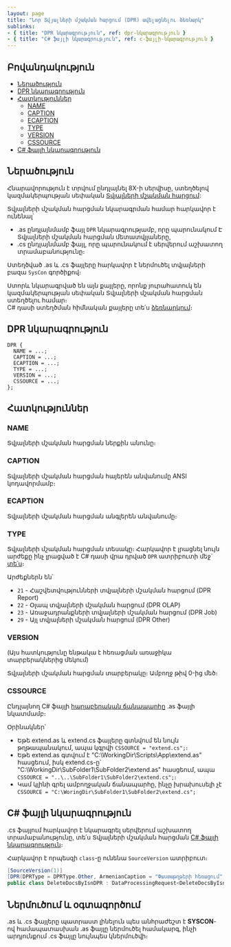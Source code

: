 ```yaml
---
layout: page
title: "Նոր Տվյալների մշակման հարցում (DPR) ավելացնելու ձեռնարկ"
sublinks:
- { title: "DPR նկարագրություն", ref: dpr-նկարագրություն }
- { title: "C# ֆայլի նկարագրություն", ref: c-ֆայլի-նկարագրություն }
---
```


## Բովանդակություն

- [Ներածություն](#ներածություն)
- [DPR նկարագրություն](#dpr-նկարագրություն)
- [Հատկություններ](#հատկություններ)
  - [NAME](#name)
  - [CAPTION](#caption)
  - [ECAPTION](#ecaption)
  - [TYPE](#type)
  - [VERSION](#version)
  - [CSSOURCE](#cssource)
- [C# ֆայլի նկարագրություն](#c-ֆայլի-նկարագրություն)

## Ներածություն

Հնարավորություն է տրվում ընդլայնել 8X-ի սերվիսը, ստեղծելով կազմակերպության սեփական [Տվյալների մշակման հարցում](../../server_api/definitions/dpr.md):  

Տվյալների մշակման հարցման նկարագրման համար հարկավոր է ունենալ՝
* .as ընդլայնմամբ ֆայլ `DPR` նկարագրությամբ, որը պարունակում Է Տվյալների մշակման հարցման մետատվյլաները,
* .cs ընդլայնմամբ ֆայլ, որը պարունակում է սերվերում աշխատող տրամաբանությունը։

Ստեղծված .as և .cs ֆայլերը հարկավոր է ներմուծել տվյալների բազա `SysCon` գործիքով։

Ստորև նկարագրված են այն քայլերը, որոնք յուրահատուկ են կազմակերպության սեփական Տվյալների մշակման հարցման ստեղծելու համար։  
C# դասի ստեղծման հիմնական քայլերը տե՛ս [ձեռնարկում](../../server_api/definitions/dpr_guide.md)։

## DPR նկարագրություն

``` as4x
DPR {
  NAME = ...;
  CAPTION = ...;
  ECAPTION = ...;
  TYPE = ...;
  VERSION = ...;
  CSSOURCE = ...;
};
```

## Հատկություններ

### NAME
Տվյալների մշակման հարցման ներքին անունը։

### CAPTION 
Տվյալների մշակման հարցման հայերեն անվանումը ANSI կոդավորմամբ։

### ECAPTION
Տվյալների մշակման հարցման անգլերեն անվանումը։

### TYPE 
Տվյալների մշակման հարցման տեսակը։
Հարկավոր է լրացնել նույն արժեքը ինչ լրացված է C# դասի վրա դրված `DPR` ատրիբուտի մեջ` [տե՛ս](../../server_api/definitions/dpr.md#dataprocessingrequest-դաս)։ 

Արժեքներն են՝
- `21` - Հաշվետվությունների տվյալների մշակման հարցում (DPR Report)
- `22` - Օլապ տվյալների մշակման հարցում (DPR OLAP)
- `23` - Առաջադրանքների տվյալների մշակման հարցում (DPR Job)
- `29` - Այլ տվյալների մշակման հարցում (DPR Other)

### VERSION 

(Այս հատկությունը ենթակա է հեռացման առաջիկա տարբերակներից մեկում)

Տվյալների մշակման հարցման տարբերակը։
Ամբողջ թիվ 0-ից մեծ։

### CSSOURCE 
Ընդլայնող C# ֆայլի [հարաբերական ճանապարհը](https://phoenixnap.com/kb/absolute-path-vs-relative-path) .as ֆայլի նկատմամբ։

Օրինակներ՝  
* Եթե extend.as և extend.cs ֆայլերը գտնվում են նույն թղթապանակում, ապա կգրվի `CSSOURCE = "extend.cs";`։  
* Եթե extend.as գտվում է "C:\WorkingDir\Scripts\App\extend.as" հասցեում, իսկ extend.cs-ը՝ "C:\WorkingDir\SubFolder1\SubFolder2\extend.as" հասցեում, ապա `CSSOURCE = "..\..\SubFolder1\SubFolder2\extend.cs";`։  
* Կամ կլինի գրել ամբողջական ճանապարհը, ինչը խրախուսելի չէ `CSSOURCE = "C:\WoringDir\SubFolder1\SubFolder2\extend.cs";`

## C# ֆայլի նկարագրություն

.cs ֆայլում հարկավոր է նկարագրել սերվերում աշխատող տրամաբանությունը, տե՛ս Տվյալների մշակման հարցման [C# ֆայլի նկարագրություն](../../server_api/definitions/dpr_guide.md#c-ֆայլի-նկարագրություն)։

Հարկավոր է որպեսզի `class`-ը ունենա `SourceVersion` ատրիբուտ։

``` c#
[SourceVersion(1)]
[DPR(DPRType = DPRType.Other, ArmenianCaption = "Փաստաթղթերի հեռացում", EnglishCaption = "Deletion of documents")]
public class DeleteDocsByIsnDPR : DataProcessingRequest<DeleteDocsByIsnResponse, DeleteDocsByIsnRequest>
```

## Ներմուծում և օգտագործում

.as և .cs ֆայլերը պատրաստ լինելուն պես անհրաժեշտ է **SYSCON**-ով համապատասխան .as ֆայլը ներմուծել համակարգ, ինչի արդյունքում .cs ֆայլը նույնպես կներմուծվի։ 
